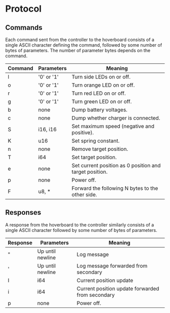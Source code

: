# Protocol

## Commands

Each command sent from the controller to the hoverboard consists of a single ASCII character
defining the command, followed by some number of bytes of parameters. The number of parameter bytes
depends on the command.

| Command | Parameters | Meaning                                                 |
| ------- | ---------- | ------------------------------------------------------- |
| l       | '0' or '1' | Turn side LEDs on or off.                               |
| o       | '0' or '1' | Turn orange LED on or off.                              |
| r       | '0' or '1' | Turn red LED on or off.                                 |
| g       | '0' or '1' | Turn green LED on or off.                               |
| b       | none       | Dump battery voltages.                                  |
| c       | none       | Dump whether charger is connected.                      |
| S       | i16, i16   | Set maximum speed (negative and positive).              |
| K       | u16        | Set spring constant.                                    |
| n       | none       | Remove target position.                                 |
| T       | i64        | Set target position.                                    |
| e       | none       | Set current position as 0 position and target position. |
| p       | none       | Power off.                                              |
| F       | u8, \*     | Forward the following N bytes to the other side.        |

## Responses

A response from the hoverboard to the controller similarly consists of a single ASCII character
followed by some number of bytes of parameters.

| Response | Parameters       | Meaning                                          |
| -------- | ---------------- | ------------------------------------------------ |
| "        | Up until newline | Log message                                      |
| '        | Up until newline | Log message forwarded from secondary             |
| I        | i64              | Current position update                          |
| i        | i64              | Current position update forwarded from secondary |
| p        | none             | Power off.                                       |

